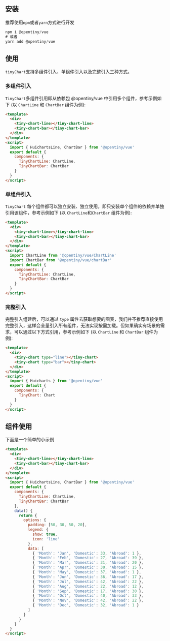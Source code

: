 ## 安装

推荐使用`npm`或者`yarn`方式进行开发

```javascript
npm i @opentiny/vue
# 或者
yarn add @opentiny/vue
```

## 使用

`tinyChart`支持多组件引入、单组件引入以及完整引入三种方式。

### 多组件引入

`TinyChart`多组件引用即从依赖包 @opentiny/vue 中引用多个组件，参考示例如下 (以 `ChartLine` 和 `ChartBar` 组件为例):

```html
<template>
  <div>
    <tiny-chart-line></tiny-chart-line>
    <tiny-chart-bar></tiny-chart-bar>
  </div>
</template>
<script>
  import { HuichartsLine, ChartBar } from '@opentiny/vue'
  export default {
    components: {
      TinyChartLine: ChartLine,
      TinyChartBar: ChartBar
    }
  }
</script>
```

### 单组件引入

`TinyChart` 每个组件都可以独立安装、独立使用，即只安装单个组件的依赖并单独引用该组件，参考示例如下 (以 `ChartLine`和`ChartBar` 组件为例):

```html
<template>
  <div>
    <tiny-chart-line></tiny-chart-line>
    <tiny-chart-bar></tiny-chart-bar>
  </div>
</template>
<script>
  import ChartLine from '@opentiny/vue/ChartLine'
  import ChartBar from '@opentiny/vue/chartBar'
  export default {
    components: {
      TinyChartLine: ChartLine,
      TinyChartBar: ChartBar
    }
  }
</script>
```

### 完整引入

完整引入组建后，可以通过 `type` 属性去获取想要的图表，我们并不推荐直接使用完整引入，这样会全量引入所有组件，无法实现按需加载。但如果确实有场景的需求，可以通过以下方式引用，参考示例如下 (以 `ChartLine` 和 `ChartBar` 组件为例):

```html
<template>
  <div>
    <tiny-chart type="line"></tiny-chart>
    <tiny-chart type="bar"></tiny-chart>
  </div>
</template>
<script>
  import { Huicharts } from '@opentiny/vue'
  export default {
    components: {
      TinyChart: Chart
    }
  }
</script>
```

## 组件使用

下面是一个简单的小示例

```html
<template>
  <div>
    <tiny-chart-line></tiny-chart-line>
    <tiny-chart-bar></tiny-chart-bar>
  </div>
</template>
<script>
  import { HuichartsLine, ChartBar } from '@opentiny/vue'
  export default {
    components: {
      TinyChartLine: ChartLine,
      TinyChartBar: ChartBar
    },
    data() {
      return {
        options: {
          padding: [50, 30, 50, 20],
          legend: {
            show: true,
            icon: 'line'
          },
          data: [
            { 'Month': 'Jan', 'Domestic': 33, 'Abroad': 1 },
            { 'Month': 'Feb', 'Domestic': 27, 'Abroad': 39 },
            { 'Month': 'Mar', 'Domestic': 31, 'Abroad': 20 },
            { 'Month': 'Apr', 'Domestic': 30, 'Abroad': 15 },
            { 'Month': 'May', 'Domestic': 37, 'Abroad': 1 },
            { 'Month': 'Jun', 'Domestic': 36, 'Abroad': 17 },
            { 'Month': 'Jul', 'Domestic': 42, 'Abroad': 22 },
            { 'Month': 'Aug', 'Domestic': 22, 'Abroad': 12 },
            { 'Month': 'Sep', 'Domestic': 17, 'Abroad': 30 },
            { 'Month': 'Oct', 'Domestic': 40, 'Abroad': 33 },
            { 'Month': 'Nov', 'Domestic': 42, 'Abroad': 22 },
            { 'Month': 'Dec', 'Domestic': 32, 'Abroad': 1 }
          ]
        }
      }
    }
  }
</script>
```

